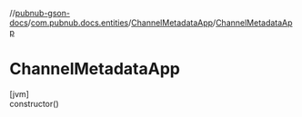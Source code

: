 //[pubnub-gson-docs](../../../index.md)/[com.pubnub.docs.entities](../index.md)/[ChannelMetadataApp](index.md)/[ChannelMetadataApp](-channel-metadata-app.md)

# ChannelMetadataApp

[jvm]\
constructor()
